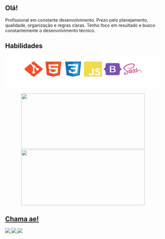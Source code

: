 <!-- ### Hi there 👋 -->

<h2>Olá!</h2>
<p>Profissional em constante desenvolvimento. Prezo pelo planejamento, qualidade, organização e regras claras. Tenho foco em resultado e busco constantemente o desenvolvimento técnico.
</p>

<h2>Habilidades</h2>
<div align="center" style="display: inline_block; background-color: white; padding: 20px 0px 20px 0px;">
	<img align="center" alt="Guilherme-GIT" height="50" width="60" src="https://raw.githubusercontent.com/devicons/devicon/master/icons/git/git-plain.svg">
  <img align="center" alt="Guilherme-HTML" height="50" width="60" src="https://raw.githubusercontent.com/devicons/devicon/master/icons/html5/html5-original.svg">
  <img align="center" alt="Guilherme-CSS" height="50" width="60" src="https://raw.githubusercontent.com/devicons/devicon/master/icons/css3/css3-original.svg">
  <img align="center" alt="Guilherme-Js" height="50" width="60" src="https://raw.githubusercontent.com/devicons/devicon/master/icons/javascript/javascript-plain.svg">
	<img align="center" alt="Guilherme-BOOTSTRAP" height="50" width="60" src="https://raw.githubusercontent.com/devicons/devicon/master/icons/bootstrap/bootstrap-plain.svg">
	<img align="center" alt="Guilherme-SASS" height="50" width="60" src="https://raw.githubusercontent.com/devicons/devicon/master/icons/sass/sass-original.svg">
	<br>
    <br>
  </div><br/>

<div align="center">
  <a href="https://github.com/guilherme-kuk">
  <img height="180em" width="400em" src="https://github-readme-stats.vercel.app/api?username=guilherme-kuk&show_icons=true&theme=dracula&include_all_commits=true&count_private=true"/>
  <img height="180em" width="400em" src="https://github-readme-stats.vercel.app/api/top-langs/?username=guilherme-kuk&layout=compact&langs_count=7&theme=dracula"/>
</div>

<h2>Chama ae!</h2>
<div> 
  <a href="https://www.instagram.com/guikuk/" target="_blank">
    <img src="https://img.shields.io/badge/-Instagram-%23E4405F?style=for-the-badge&logo=instagram&logoColor=white" target="_blank">
  </a>
  <a href="https://www.linkedin.com/in/guilhermekuk/" target="_blank">
    <img src="https://img.shields.io/badge/-LinkedIn-%230077B5?style=for-the-badge&logo=linkedin&logoColor=white" target="_blank">
  </a> 
	<a href="https://api.whatsapp.com/send?phone=5541995807730&text=Ol%C3%A1%2C%20Guilherme.%20Tudo%20bem%3F%20Vi%20seu%20github." target="_blank">
    <img src="https://img.shields.io/badge/-Whatsapp-%075E54?style=for-the-badge&logo=whatsapp&logoColor=white" target="_blank">
  </a> 
 </div>

<!--
**guilherme-kuk/guilherme-kuk** is a ✨ _special_ ✨ repository because its `README.md` (this file) appears on your GitHub profile.

Here are some ideas to get you started:

- 🔭 I’m currently working on ...
- 🌱 I’m currently learning ...
- 👯 I’m looking to collaborate on ...
- 🤔 I’m looking for help with ...
- 💬 Ask me about ...
- 📫 How to reach me: ...
- 😄 Pronouns: ...
- ⚡ Fun fact: ...
-->
